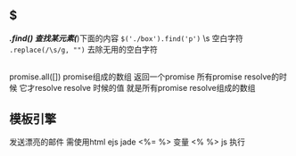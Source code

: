 ## $
 ***.find() 查找某元素(***)下面的内容   `$('./box').find('p')`
 \s 空白字符
 `.replace(/\s/g, "")` 去除无用的空白字符
##
  promise.all([]) promise组成的数组
  返回一个promise 所有promise resolve的时候 它才resolve
  resolve 时候的值 就是所有promise resolve组成的数组

## 模板引擎
发送漂亮的邮件 需使用html
ejs jade
  <%= %> 变量
  <% %> js 执行